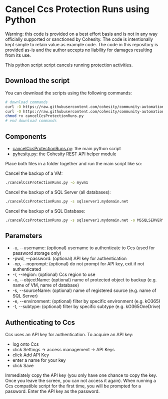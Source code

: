 # Cancel Ccs Protection Runs using Python

Warning: this code is provided on a best effort basis and is not in any way officially supported or sanctioned by Cohesity. The code is intentionally kept simple to retain value as example code. The code in this repository is provided as-is and the author accepts no liability for damages resulting from its use.

This python script script cancels running protection activities.

## Download the script

You can download the scripts using the following commands:

```bash
# download commands
curl -O https://raw.githubusercontent.com/cohesity/community-automation-samples/main/ccs/python/cancelCcsProtectionRuns/cancelCcsProtectionRuns.py
curl -O https://raw.githubusercontent.com/cohesity/community-automation-samples/main/python/pyhesity.py
chmod +x cancelCcsProtectionRuns.py
# end download commands
```

## Components

* [cancelCcsProtectionRuns.py](https://raw.githubusercontent.com/cohesity/community-automation-samples/main/ccs/python/cancelCcsProtectionRuns/cancelCcsProtectionRuns.py): the main python script
* [pyhesity.py](https://raw.githubusercontent.com/cohesity/community-automation-samples/main/python/pyhesity/pyhesity.py): the Cohesity REST API helper module

Place both files in a folder together and run the main script like so:

Cancel the backup of a VM:

```bash
./cancelCcsProtectionRuns.py -o myvm1
```

Cancel the backup of a SQL Server (all databases):

```bash
./cancelCcsProtectionRuns.py -s sqlserver1.mydomain.net
```

Cancel the backup of a SQL Database:

```bash
./cancelCcsProtectionRuns.py -s sqlserver1.mydomain.net -o MSSQLSERVER\mydb
```

## Parameters

* -u, --username: (optional) username to authenticate to Ccs (used for password storage only)
* -pwd, --password: (optional) API key for authentication
* -np, --noprompt: (optional) do not prompt for API key, exit if not authenticated
* -r, --region: (optional) Ccs region to use
* -o, --objectName: (optional) name of protected object to backup (e.g. name of VM, name of database)
* -s, --sourceName: (optional) name of registered source (e.g. name of SQL Server)
* -e, --environment: (optional) filter by specific environment (e.g. kO365)
* -t, --subtype: (optional) filter by specific subtype (e.g. kO365OneDrive)

## Authenticating to Ccs

Ccs uses an API key for authentication. To acquire an API key:

* log onto Ccs
* click Settings -> access management -> API Keys
* click Add API Key
* enter a name for your key
* click Save

Immediately copy the API key (you only have one chance to copy the key. Once you leave the screen, you can not access it again). When running a Ccs compatible script for the first time, you will be prompted for a password. Enter the API key as the password.
